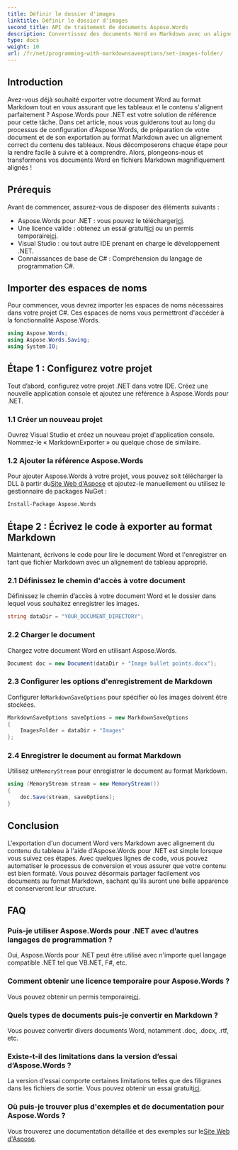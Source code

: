 ```yaml
---
title: Définir le dossier d'images
linktitle: Définir le dossier d'images
second_title: API de traitement de documents Aspose.Words
description: Convertissez des documents Word en Markdown avec un alignement de tableau approprié à l'aide d'Aspose.Words pour .NET. Suivez notre guide détaillé pour des résultats parfaits.
type: docs
weight: 10
url: /fr/net/programming-with-markdownsaveoptions/set-images-folder/
---
```

## Introduction

Avez-vous déjà souhaité exporter votre document Word au format Markdown tout en vous assurant que les tableaux et le contenu s'alignent parfaitement ? Aspose.Words pour .NET est votre solution de référence pour cette tâche. Dans cet article, nous vous guiderons tout au long du processus de configuration d'Aspose.Words, de préparation de votre document et de son exportation au format Markdown avec un alignement correct du contenu des tableaux. Nous décomposerons chaque étape pour la rendre facile à suivre et à comprendre. Alors, plongeons-nous et transformons vos documents Word en fichiers Markdown magnifiquement alignés !

## Prérequis

Avant de commencer, assurez-vous de disposer des éléments suivants :

-  Aspose.Words pour .NET : vous pouvez le télécharger[ici](https://releases.aspose.com/words/net/).
-  Une licence valide : obtenez un essai gratuit[ici](https://releases.aspose.com/) ou un permis temporaire[ici](https://purchase.aspose.com/temporary-license/).
- Visual Studio : ou tout autre IDE prenant en charge le développement .NET.
- Connaissances de base de C# : Compréhension du langage de programmation C#.

## Importer des espaces de noms

Pour commencer, vous devrez importer les espaces de noms nécessaires dans votre projet C#. Ces espaces de noms vous permettront d'accéder à la fonctionnalité Aspose.Words.

```csharp
using Aspose.Words;
using Aspose.Words.Saving;
using System.IO;
```

## Étape 1 : Configurez votre projet

Tout d’abord, configurez votre projet .NET dans votre IDE. Créez une nouvelle application console et ajoutez une référence à Aspose.Words pour .NET.

### 1.1 Créer un nouveau projet

Ouvrez Visual Studio et créez un nouveau projet d'application console. Nommez-le « MarkdownExporter » ou quelque chose de similaire.

### 1.2 Ajouter la référence Aspose.Words

 Pour ajouter Aspose.Words à votre projet, vous pouvez soit télécharger la DLL à partir du[Site Web d'Aspose](https://releases.aspose.com/words/net/) et ajoutez-le manuellement ou utilisez le gestionnaire de packages NuGet :

```bash
Install-Package Aspose.Words
```

## Étape 2 : Écrivez le code à exporter au format Markdown

Maintenant, écrivons le code pour lire le document Word et l'enregistrer en tant que fichier Markdown avec un alignement de tableau approprié.

### 2.1 Définissez le chemin d'accès à votre document

Définissez le chemin d’accès à votre document Word et le dossier dans lequel vous souhaitez enregistrer les images.

```csharp
string dataDir = "YOUR_DOCUMENT_DIRECTORY";
```

### 2.2 Charger le document

Chargez votre document Word en utilisant Aspose.Words.

```csharp
Document doc = new Document(dataDir + "Image bullet points.docx");
```

### 2.3 Configurer les options d'enregistrement de Markdown

 Configurer le`MarkdownSaveOptions` pour spécifier où les images doivent être stockées.

```csharp
MarkdownSaveOptions saveOptions = new MarkdownSaveOptions
{
    ImagesFolder = dataDir + "Images"
};
```

### 2.4 Enregistrer le document au format Markdown

 Utilisez un`MemoryStream` pour enregistrer le document au format Markdown.

```csharp
using (MemoryStream stream = new MemoryStream())
{
    doc.Save(stream, saveOptions);
}
```

## Conclusion

L'exportation d'un document Word vers Markdown avec alignement du contenu du tableau à l'aide d'Aspose.Words pour .NET est simple lorsque vous suivez ces étapes. Avec quelques lignes de code, vous pouvez automatiser le processus de conversion et vous assurer que votre contenu est bien formaté. Vous pouvez désormais partager facilement vos documents au format Markdown, sachant qu'ils auront une belle apparence et conserveront leur structure.

## FAQ

### Puis-je utiliser Aspose.Words pour .NET avec d’autres langages de programmation ?

Oui, Aspose.Words pour .NET peut être utilisé avec n'importe quel langage compatible .NET tel que VB.NET, F#, etc.

### Comment obtenir une licence temporaire pour Aspose.Words ?

Vous pouvez obtenir un permis temporaire[ici](https://purchase.aspose.com/temporary-license/).

### Quels types de documents puis-je convertir en Markdown ?

Vous pouvez convertir divers documents Word, notamment .doc, .docx, .rtf, etc.

### Existe-t-il des limitations dans la version d’essai d’Aspose.Words ?

La version d'essai comporte certaines limitations telles que des filigranes dans les fichiers de sortie. Vous pouvez obtenir un essai gratuit[ici](https://releases.aspose.com/).

### Où puis-je trouver plus d'exemples et de documentation pour Aspose.Words ?

 Vous trouverez une documentation détaillée et des exemples sur le[Site Web d'Aspose](https://reference.aspose.com/words/net/).
